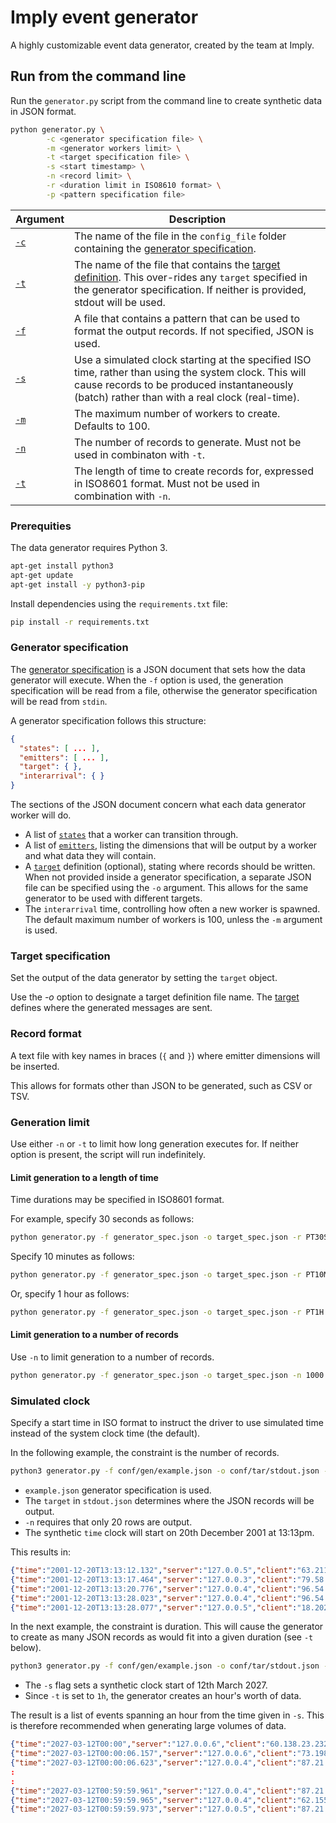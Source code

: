 # Imply event generator

A highly customizable event data generator, created by the team at Imply.

## Run from the command line

Run the `generator.py` script from the command line to create synthetic data in JSON format.

```bash
python generator.py \
        -c <generator specification file> \
        -m <generator workers limit> \
        -t <target specification file> \
        -s <start timestamp> \
        -n <record limit> \
        -r <duration limit in ISO8610 format> \
        -p <pattern specification file>
```

| Argument | Description |
|---|---|
| [`-c`](#generator-specification) | The name of the file in the `config_file` folder containing the [generator specification](#generator-specification).|
| [`-t`](#target-specification) | The name of the file that contains the [target definition](#target.md). This over-rides any `target` specified in the generator specification. If neither is provided, stdout will be used. |
| [`-f`](#record-format) | A file that contains a pattern that can be used to format the output records. If not specified, JSON is used. |
| [`-s`](#simulated-clock) | Use a simulated clock starting at the specified ISO time, rather than using the system clock. This will cause records to be produced instantaneously (batch) rather than with a real clock (real-time). |
| [`-m`](#generator-specification) | The maximum number of workers to create. Defaults to 100. |
| [`-n`](#generation-limit) | The number of records to generate. Must not be used in combinaton with `-t`. |
| [`-t`](#generation-limit) | The length of time to create records for, expressed in ISO8601 format. Must not be used in combination with `-n`. |

### Prerequities

The data generator requires Python 3.

```bash
apt-get install python3
apt-get update
apt-get install -y python3-pip
```

Install dependencies using the `requirements.txt` file:

```bash
pip install -r requirements.txt
```

### Generator specification

The [generator specification](docs/genspec.md) is a JSON document that sets how the data generator will execute. When the `-f` option is used, the generation specification will be read from a file, otherwise the generator specification will be read from `stdin`.

A generator specification follows this structure:

```json
{
  "states": [ ... ],
  "emitters": [ ... ],
  "target": { },
  "interarrival": { }
}
```

The sections of the JSON document concern what each data generator worker will do.

* A list of [`states`](docs/genspec-states.md) that a worker can transition through.
* A list of [`emitters`](docs/genspec-emitters.md), listing the dimensions that will be output by a worker and what data they will contain.
* A [`target`](docs/tarspec.md) definition (optional), stating where records should be written. When not provided inside a generator specification, a separate JSON file can be specified using the `-o` argument. This allows for the same generator to be used with different targets.
* The `interarrival` time, controlling how often a new worker is spawned. The default maximum number of workers is 100, unless the `-m` argument is used.

### Target specification

Set the output of the data generator by setting the `target` object.

Use the _-o_ option to designate a target definition file name. The [target](docs/target.md) defines where the generated messages are sent.

### Record format

A text file with key names in braces (`{` and `}`) where emitter dimensions will be inserted.

This allows for formats other than JSON to be generated, such as CSV or TSV.

### Generation limit

Use either `-n` or `-t` to limit how long generation executes for. If neither option is present, the script will run indefinitely.

#### Limit generation to a length of time

Time durations may be specified in ISO8601 format.

For example, specify 30 seconds as follows:

```bash
python generator.py -f generator_spec.json -o target_spec.json -r PT30S
```

Specify 10 minutes as follows:

```bash
python generator.py -f generator_spec.json -o target_spec.json -r PT10M
```

Or, specify 1 hour as follows:

```bash
python generator.py -f generator_spec.json -o target_spec.json -r PT1H
```

#### Limit generation to a number of records

Use `-n` to limit generation to a number of records.

```bash
python generator.py -f generator_spec.json -o target_spec.json -n 1000
```

### Simulated clock

Specify a start time in ISO format to instruct the driver to use simulated time instead of the system clock time (the default).

In the following example, the constraint is the number of records.

```bash
python3 generator.py -f conf/gen/example.json -o conf/tar/stdout.json -n 20 -s "2001-12-20T13:13"
```

* `example.json` generator specification is used.
* The `target` in `stdout.json` determines where the JSON records will be output.
* `-n` requires that only 20 rows are output.
* The synthetic `time` clock will start on 20th December 2001 at 13:13pm.

This results in:

```json
{"time":"2001-12-20T13:13:12.132","server":"127.0.0.5","client":"63.211.68.115","endpoint":"GET /api/users/73/contributions","response_time_ms":326}
{"time":"2001-12-20T13:13:17.464","server":"127.0.0.3","client":"79.58.216.203","endpoint":"GET /api/search?q=quantum-mechanics","response_time_ms":262}
{"time":"2001-12-20T13:13:20.776","server":"127.0.0.4","client":"96.54.85.35","endpoint":"GET /api/categories","response_time_ms":75}
{"time":"2001-12-20T13:13:28.023","server":"127.0.0.4","client":"96.54.85.35","endpoint":"GET /api/articles/56/contributors","response_time_ms":41}
{"time":"2001-12-20T13:13:28.077","server":"127.0.0.5","client":"18.202.244.47","endpoint":"POST /api/feedback","response_time_ms":179194}
```

In the next example, the constraint is duration. This will cause the generator to create as many JSON records as would fit into a given duration (see `-t` below).

```bash
python3 generator.py -f conf/gen/example.json -o conf/tar/stdout.json -t 1h -s "2027-03-12"
```

* The `-s` flag sets a synthetic clock start of 12th March 2027.
* Since `-t` is set to `1h`, the generator creates an hour's worth of data.

The result is a list of events spanning an hour from the time given in `-s`. This is therefore recommended when generating large volumes of data.

```json
{"time":"2027-03-12T00:00","server":"127.0.0.6","client":"60.138.23.232","endpoint":"GET /api/articles/102/history","response_time_ms":405}
{"time":"2027-03-12T00:00:06.157","server":"127.0.0.6","client":"73.198.96.12","endpoint":"GET /api/articles","response_time_ms":210}
{"time":"2027-03-12T00:00:06.623","server":"127.0.0.4","client":"87.21.26.43","endpoint":"GET /api/articles/42","response_time_ms":445}
:
:
{"time":"2027-03-12T00:59:59.961","server":"127.0.0.4","client":"87.21.26.43","endpoint":"GET /api/users/73/contributions","response_time_ms":489}
{"time":"2027-03-12T00:59:59.965","server":"127.0.0.4","client":"62.155.215.104","endpoint":"POST /api/users/login","response_time_ms":97521}
{"time":"2027-03-12T00:59:59.973","server":"127.0.0.5","client":"87.21.26.43","endpoint":"GET /api/articles/56/contributors","response_time_ms":118}
```
